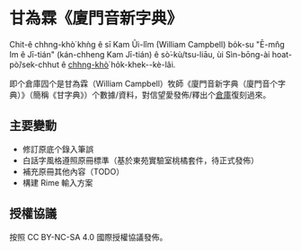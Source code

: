 # 甘為霖《廈門音新字典》

Chit-ê chhng-khò͘ khǹg ê sī Kam Ûi-lîm (William Campbell) bo̍k-su "Ē-mn̂g Im ê Jī-tián" (kán-chheng Kam Jī-tián) ê sò͘-kù/tsu-liāu, ùi Sìn-bōng-ài hoat-pò͘/sek-chhut ê [chhng-khò͘](https://github.com/fhl-net/Kam-Ui-lim_1913_Kam-Ji-tian) ho̍k-khek--kè-lâi.

即个倉庫囥个是甘為霖（William Campbell）牧師《廈門音新字典（廈門音个字典）》（簡稱《甘字典》）个數據/資料，對信望愛發佈/釋出个[倉庫](https://github.com/fhl-net/Kam-Ui-lim_1913_Kam-Ji-tian)復刻過來。

## 主要變動

- 修訂原底个錄入筆誤
- 白話字風格遵照原冊標準（基於東苑實驗室桃橘套件，待正式發佈）
- 補充原冊其他內容（TODO）
- 構建 Rime 輸入方案

## 授權協議

按照 CC BY-NC-SA 4.0 國際授權協議發佈。
